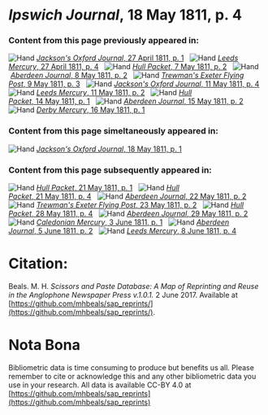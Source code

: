 # *Ipswich Journal*, 18 May 1811, p. 4  
  
### Content from this page previously appeared in:  
![Hand](http://scissorsandpaste.net/wp-content/uploads/2017/06/smallhandpointer.png) [*Jackson's Oxford Journal*, 27 April 1811, p. 1](https://mhbeals.github.io/sap_html/Jackson's-Oxford-Journal/Jackson's-Oxford-Journal-27-April-1811-p-1)  
![Hand](http://scissorsandpaste.net/wp-content/uploads/2017/06/smallhandpointer.png) [*Leeds Mercury*, 27 April 1811, p. 4](https://mhbeals.github.io/sap_html/Leeds-Mercury/Leeds-Mercury-27-April-1811-p-4)  
![Hand](http://scissorsandpaste.net/wp-content/uploads/2017/06/smallhandpointer.png) [*Hull Packet*, 7 May 1811, p. 2](https://mhbeals.github.io/sap_html/Hull-Packet/Hull-Packet-7-May-1811-p-2)  
![Hand](http://scissorsandpaste.net/wp-content/uploads/2017/06/smallhandpointer.png) [*Aberdeen Journal*, 8 May 1811, p. 2](https://mhbeals.github.io/sap_html/Aberdeen-Journal/Aberdeen-Journal-8-May-1811-p-2)  
![Hand](http://scissorsandpaste.net/wp-content/uploads/2017/06/smallhandpointer.png) [*Trewman's Exeter Flying Post*, 9 May 1811, p. 3](https://mhbeals.github.io/sap_html/Trewman's-Exeter-Flying-Post/Trewman's-Exeter-Flying-Post-9-May-1811-p-3)  
![Hand](http://scissorsandpaste.net/wp-content/uploads/2017/06/smallhandpointer.png) [*Jackson's Oxford Journal*, 11 May 1811, p. 4](https://mhbeals.github.io/sap_html/Jackson's-Oxford-Journal/Jackson's-Oxford-Journal-11-May-1811-p-4)  
![Hand](http://scissorsandpaste.net/wp-content/uploads/2017/06/smallhandpointer.png) [*Leeds Mercury*, 11 May 1811, p. 2](https://mhbeals.github.io/sap_html/Leeds-Mercury/Leeds-Mercury-11-May-1811-p-2)  
![Hand](http://scissorsandpaste.net/wp-content/uploads/2017/06/smallhandpointer.png) [*Hull Packet*, 14 May 1811, p. 1](https://mhbeals.github.io/sap_html/Hull-Packet/Hull-Packet-14-May-1811-p-1)  
![Hand](http://scissorsandpaste.net/wp-content/uploads/2017/06/smallhandpointer.png) [*Aberdeen Journal*, 15 May 1811, p. 2](https://mhbeals.github.io/sap_html/Aberdeen-Journal/Aberdeen-Journal-15-May-1811-p-2)  
![Hand](http://scissorsandpaste.net/wp-content/uploads/2017/06/smallhandpointer.png) [*Derby Mercury*, 16 May 1811, p. 1](https://mhbeals.github.io/sap_html/Derby-Mercury/Derby-Mercury-16-May-1811-p-1)  
  
### Content from this page simeltaneously appeared in:  
![Hand](http://scissorsandpaste.net/wp-content/uploads/2017/06/smallhandpointer.png) [*Jackson's Oxford Journal*, 18 May 1811, p. 1](https://mhbeals.github.io/sap_html/Jackson's-Oxford-Journal/Jackson's-Oxford-Journal-18-May-1811-p-1)  
  
### Content from this page subsequently appeared in:  
![Hand](http://scissorsandpaste.net/wp-content/uploads/2017/06/smallhandpointer.png) [*Hull Packet*, 21 May 1811, p. 1](https://mhbeals.github.io/sap_html/Hull-Packet/Hull-Packet-21-May-1811-p-1)  
![Hand](http://scissorsandpaste.net/wp-content/uploads/2017/06/smallhandpointer.png) [*Hull Packet*, 21 May 1811, p. 4](https://mhbeals.github.io/sap_html/Hull-Packet/Hull-Packet-21-May-1811-p-4)  
![Hand](http://scissorsandpaste.net/wp-content/uploads/2017/06/smallhandpointer.png) [*Aberdeen Journal*, 22 May 1811, p. 2](https://mhbeals.github.io/sap_html/Aberdeen-Journal/Aberdeen-Journal-22-May-1811-p-2)  
![Hand](http://scissorsandpaste.net/wp-content/uploads/2017/06/smallhandpointer.png) [*Trewman's Exeter Flying Post*, 23 May 1811, p. 2](https://mhbeals.github.io/sap_html/Trewman's-Exeter-Flying-Post/Trewman's-Exeter-Flying-Post-23-May-1811-p-2)  
![Hand](http://scissorsandpaste.net/wp-content/uploads/2017/06/smallhandpointer.png) [*Hull Packet*, 28 May 1811, p. 4](https://mhbeals.github.io/sap_html/Hull-Packet/Hull-Packet-28-May-1811-p-4)  
![Hand](http://scissorsandpaste.net/wp-content/uploads/2017/06/smallhandpointer.png) [*Aberdeen Journal*, 29 May 1811, p. 2](https://mhbeals.github.io/sap_html/Aberdeen-Journal/Aberdeen-Journal-29-May-1811-p-2)  
![Hand](http://scissorsandpaste.net/wp-content/uploads/2017/06/smallhandpointer.png) [*Caledonian Mercury*, 3 June 1811, p. 1](https://mhbeals.github.io/sap_html/Caledonian-Mercury/Caledonian-Mercury-3-June-1811-p-1)  
![Hand](http://scissorsandpaste.net/wp-content/uploads/2017/06/smallhandpointer.png) [*Aberdeen Journal*, 5 June 1811, p. 2](https://mhbeals.github.io/sap_html/Aberdeen-Journal/Aberdeen-Journal-5-June-1811-p-2)  
![Hand](http://scissorsandpaste.net/wp-content/uploads/2017/06/smallhandpointer.png) [*Leeds Mercury*, 8 June 1811, p. 4](https://mhbeals.github.io/sap_html/Leeds-Mercury/Leeds-Mercury-8-June-1811-p-4)  


# Citation: 

Beals. M. H. *Scissors and Paste Database: A Map of Reprinting and Reuse in the Anglophone Newspaper Press v.1.0.1.* 2 June 2017. Available at [https://github.com/mhbeals/sap_reprints/](https://github.com/mhbeals/sap_reprints/). 

# Nota Bona

Bibliometric data is time consuming to produce but benefits us all. Please remember to cite or acknowledge this and any other bibliometric data you use in your research. All data is available CC-BY 4.0 at [https://github.com/mhbeals/sap_reprints](https://github.com/mhbeals/sap_reprints)